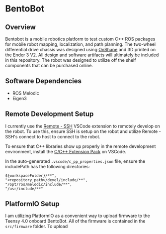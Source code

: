# BentoBot

## Overview

Bentobot is a mobile robotics platform to test custom C++ ROS packages for mobile robot mapping, localization, and path planning. The two-wheel differential drive chassis was designed using [OnShape](https://www.onshape.com/en/) and 3D printed on the Ender 3 V2. All design and software artifacts will ultimately be included in this repository. The robot was designed to utilize off the shelf components that can be purchased online.

## Software Dependencies

- ROS Melodic
- Eigen3

## Remote Development Setup

I currently use the [Remote - SSH](https://marketplace.visualstudio.com/items?itemName=ms-vscode-remote.remote-ssh) VSCode extension to remotely develop on the robot. To use this, ensure SSH is setup on the robot and utilize Remote - SSH's connect to host to connect to the robot.

To ensure that C++ libraries show up properly in the remote development environment, install the [C/C++ Extension Pack](https://marketplace.visualstudio.com/items?itemName=ms-vscode.cpptools-extension-pack) on VSCode.

In the auto-generated `.vscode/c_pp_properties.json` file, ensure the includePath has the following directories:

```
${workspaceFolder}/**",
"<repository path>/devel/include/**",
"/opt/ros/melodic/include/**",
"/usr/include/**"
```

## PlatformIO Setup

I am utilizing PlatformIO as a convenient way to upload firmware to the Teensy 4.0 onboard BentoBot. All of the firmware is contained in the `src/firmware` folder. To upload 
